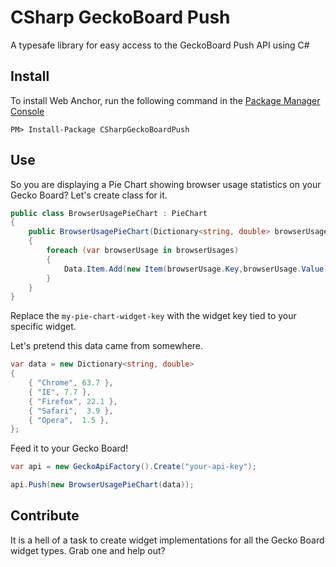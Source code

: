 # CSharp GeckoBoard Push
A typesafe library for easy access to the GeckoBoard Push API using C#

## Install

To install Web Anchor, run the following command in the [Package Manager Console](http://docs.nuget.org/docs/start-here/using-the-package-manager-console)
<p><code>PM&gt; Install-Package CSharpGeckoBoardPush</code></p>

## Use

So you are displaying a Pie Chart showing browser usage statistics on your Gecko Board? Let's create class for it.

```csharp
public class BrowserUsagePieChart : PieChart
{
    public BrowserUsagePieChart(Dictionary<string, double> browserUsages) : base("my-pie-chart-widget-key")
    {
        foreach (var browserUsage in browserUsages)
        {
            Data.Item.Add(new Item(browserUsage.Key,browserUsage.Value));
        }
    }
}
```

Replace the `my-pie-chart-widget-key` with the widget key tied to your specific widget.

Let's pretend this data came from somewhere.

```csharp
var data = new Dictionary<string, double>
{
    { "Chrome", 63.7 },
    { "IE", 7.7 },
    { "Firefox", 22.1 },
    { "Safari",  3.9 },
    { "Opera",  1.5 },                   
};
```

Feed it to your Gecko Board!
```csharp
var api = new GeckoApiFactory().Create("your-api-key");

api.Push(new BrowserUsagePieChart(data));
```

## Contribute
It is a hell of a task to create widget implementations for all the Gecko Board widget types. Grab one and help out? 
